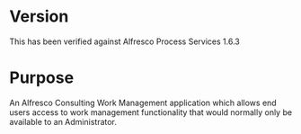 # Version
This has been verified against Alfresco Process Services 1.6.3

# Purpose
An Alfresco Consulting Work Management application which allows end users access to work management functionality that would normally only be available to an Administrator.

